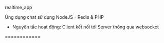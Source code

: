 realtime_app

Ứng dụng chat sử dụng NodeJS - Redis & PHP
- Nguyên tắc hoạt động:
Client kết nối tới Server thông qua websocket

============
